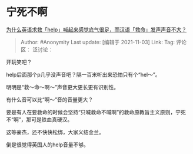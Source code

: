 # 宁死不啊
[为什么英语求救「help」喊起来感觉底气很足，而汉语「救命」发声声音不大？](https://www.zhihu.com/question/495844257/answer/2203900010)

> Author: #Anonymity
> Last update: [编辑于 2021-11-03]
> Link:
> Tag:
> 评论区：
> 泛讨论：

开玩笑吧？

help后面那个p几乎没声音吧？隔一百米听出来恐怕只有个“hel～”。

明明是“救～命～啊～”声音更大更长更有识别性。

有什么音可以比“啊～”音的音量更大？

要是有人在要救命的时候会坚持“只喊救命不喊啊”的救命原教旨主义原则，宁死不“啊”，那可是铁血真硬汉。

这等豪杰，还不快快松绑，大家义结金兰。

倒是很觉得英国人的help音量不够。
